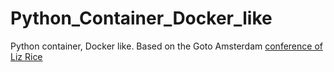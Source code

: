 # Python_Container_Docker_like
Python container, Docker like. Based on the Goto Amsterdam [conference of Liz Rice](https://youtu.be/8fi7uSYlOdc)
